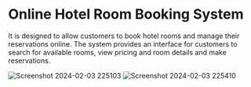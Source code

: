 # Online Hotel Room Booking System 
It is designed to allow customers to book hotel rooms and manage their reservations online.
The system provides an interface for customers to search for available rooms, view pricing and room details and make reservations.


![Screenshot 2024-02-03 225103](https://github.com/user-attachments/assets/6afcd37a-7b3d-4ce3-97d1-4920c1633e95)
![Screenshot 2024-02-03 225410](https://github.com/user-attachments/assets/f43f2f40-c95f-41f5-905e-438935b8d13f)
